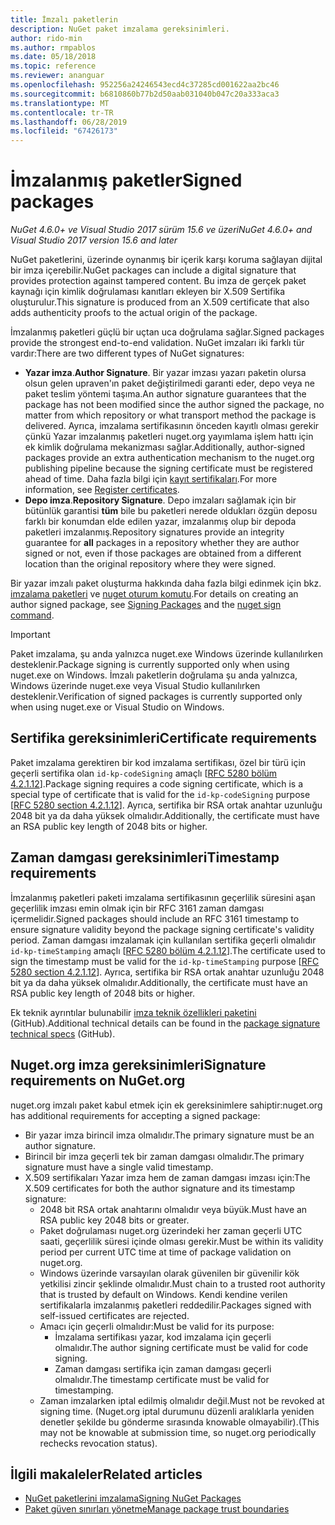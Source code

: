 ```yaml
---
title: İmzalı paketlerin
description: NuGet paket imzalama gereksinimleri.
author: rido-min
ms.author: rmpablos
ms.date: 05/18/2018
ms.topic: reference
ms.reviewer: ananguar
ms.openlocfilehash: 952256a24246543ecd4c37285cd001622aa2bc46
ms.sourcegitcommit: b6810860b77b2d50aab031040b047c20a333aca3
ms.translationtype: MT
ms.contentlocale: tr-TR
ms.lasthandoff: 06/28/2019
ms.locfileid: "67426173"
---
```

# <a name="signed-packages"></a><span data-ttu-id="20fb1-103">İmzalanmış paketler</span><span class="sxs-lookup"><span data-stu-id="20fb1-103">Signed packages</span></span>

<span data-ttu-id="20fb1-104">*NuGet 4.6.0+ ve Visual Studio 2017 sürüm 15.6 ve üzeri*</span><span class="sxs-lookup"><span data-stu-id="20fb1-104">*NuGet 4.6.0+ and Visual Studio 2017 version 15.6 and later*</span></span>

<span data-ttu-id="20fb1-105">NuGet paketlerini, üzerinde oynanmış bir içerik karşı koruma sağlayan dijital bir imza içerebilir.</span><span class="sxs-lookup"><span data-stu-id="20fb1-105">NuGet packages can include a digital signature that provides protection against tampered content.</span></span> <span data-ttu-id="20fb1-106">Bu imza de gerçek paket kaynağı için kimlik doğrulaması kanıtları ekleyen bir X.509 Sertifika oluşturulur.</span><span class="sxs-lookup"><span data-stu-id="20fb1-106">This signature is produced from an X.509 certificate that also adds authenticity proofs to the actual origin of the package.</span></span>

<span data-ttu-id="20fb1-107">İmzalanmış paketleri güçlü bir uçtan uca doğrulama sağlar.</span><span class="sxs-lookup"><span data-stu-id="20fb1-107">Signed packages provide the strongest end-to-end validation.</span></span> <span data-ttu-id="20fb1-108">NuGet imzaları iki farklı tür vardır:</span><span class="sxs-lookup"><span data-stu-id="20fb1-108">There are two different types of NuGet signatures:</span></span>
- <span data-ttu-id="20fb1-109">**Yazar imza**.</span><span class="sxs-lookup"><span data-stu-id="20fb1-109">**Author Signature**.</span></span> <span data-ttu-id="20fb1-110">Bir yazar imzası yazarı paketin olursa olsun gelen upraven'ın paket değiştirilmedi garanti eder, depo veya ne paket teslim yöntemi taşıma.</span><span class="sxs-lookup"><span data-stu-id="20fb1-110">An author signature guarantees that the package has not been modified since the author signed the package, no matter from which repository or what transport method the package is delivered.</span></span> <span data-ttu-id="20fb1-111">Ayrıca, imzalama sertifikasının önceden kayıtlı olması gerekir çünkü Yazar imzalanmış paketleri nuget.org yayımlama işlem hattı için ek kimlik doğrulama mekanizması sağlar.</span><span class="sxs-lookup"><span data-stu-id="20fb1-111">Additionally, author-signed packages provide an extra authentication mechanism to the nuget.org publishing pipeline because the signing certificate must be registered ahead of time.</span></span> <span data-ttu-id="20fb1-112">Daha fazla bilgi için [kayıt sertifikaları](#signature-requirements-on-nugetorg).</span><span class="sxs-lookup"><span data-stu-id="20fb1-112">For more information, see [Register certificates](#signature-requirements-on-nugetorg).</span></span>
- <span data-ttu-id="20fb1-113">**Depo imza**.</span><span class="sxs-lookup"><span data-stu-id="20fb1-113">**Repository Signature**.</span></span> <span data-ttu-id="20fb1-114">Depo imzaları sağlamak için bir bütünlük garantisi **tüm** bile bu paketleri nerede oldukları özgün deposu farklı bir konumdan elde edilen yazar, imzalanmış olup bir depoda paketleri imzalanmış.</span><span class="sxs-lookup"><span data-stu-id="20fb1-114">Repository signatures provide an integrity guarantee for **all** packages in a repository whether they are author signed or not, even if those packages are obtained from a different location than the original repository where they were signed.</span></span>   

<span data-ttu-id="20fb1-115">Bir yazar imzalı paket oluşturma hakkında daha fazla bilgi edinmek için bkz. [imzalama paketleri](../create-packages/Sign-a-package.md) ve [nuget oturum komutu](../tools/cli-ref-sign.md).</span><span class="sxs-lookup"><span data-stu-id="20fb1-115">For details on creating an author signed package, see [Signing Packages](../create-packages/Sign-a-package.md) and the [nuget sign command](../tools/cli-ref-sign.md).</span></span>

> [!Important]
> <span data-ttu-id="20fb1-116">Paket imzalama, şu anda yalnızca nuget.exe Windows üzerinde kullanılırken desteklenir.</span><span class="sxs-lookup"><span data-stu-id="20fb1-116">Package signing is currently supported only when using nuget.exe on Windows.</span></span> <span data-ttu-id="20fb1-117">İmzalı paketlerin doğrulama şu anda yalnızca, Windows üzerinde nuget.exe veya Visual Studio kullanılırken desteklenir.</span><span class="sxs-lookup"><span data-stu-id="20fb1-117">Verification of signed packages is currently supported only when using nuget.exe or Visual Studio on Windows.</span></span>

## <a name="certificate-requirements"></a><span data-ttu-id="20fb1-118">Sertifika gereksinimleri</span><span class="sxs-lookup"><span data-stu-id="20fb1-118">Certificate requirements</span></span>

<span data-ttu-id="20fb1-119">Paket imzalama gerektiren bir kod imzalama sertifikası, özel bir türü için geçerli sertifika olan `id-kp-codeSigning` amaçlı [[RFC 5280 bölüm 4.2.1.12](https://tools.ietf.org/html/rfc5280#section-4.2.1.12)].</span><span class="sxs-lookup"><span data-stu-id="20fb1-119">Package signing requires a code signing certificate, which is a special type of certificate that is valid for the `id-kp-codeSigning` purpose [[RFC 5280 section 4.2.1.12](https://tools.ietf.org/html/rfc5280#section-4.2.1.12)].</span></span> <span data-ttu-id="20fb1-120">Ayrıca, sertifika bir RSA ortak anahtar uzunluğu 2048 bit ya da daha yüksek olmalıdır.</span><span class="sxs-lookup"><span data-stu-id="20fb1-120">Additionally, the certificate must have an RSA public key length of 2048 bits or higher.</span></span>

## <a name="timestamp-requirements"></a><span data-ttu-id="20fb1-121">Zaman damgası gereksinimleri</span><span class="sxs-lookup"><span data-stu-id="20fb1-121">Timestamp requirements</span></span>

<span data-ttu-id="20fb1-122">İmzalanmış paketleri paketi imzalama sertifikasının geçerlilik süresini aşan geçerlilik imzası emin olmak için bir RFC 3161 zaman damgası içermelidir.</span><span class="sxs-lookup"><span data-stu-id="20fb1-122">Signed packages should include an RFC 3161 timestamp to ensure signature validity beyond the package signing certificate's validity period.</span></span> <span data-ttu-id="20fb1-123">Zaman damgası imzalamak için kullanılan sertifika geçerli olmalıdır `id-kp-timeStamping` amaçlı [[RFC 5280 bölüm 4.2.1.12](https://tools.ietf.org/html/rfc5280#section-4.2.1.12)].</span><span class="sxs-lookup"><span data-stu-id="20fb1-123">The certificate used to sign the timestamp must be valid for the `id-kp-timeStamping` purpose [[RFC 5280 section 4.2.1.12](https://tools.ietf.org/html/rfc5280#section-4.2.1.12)].</span></span> <span data-ttu-id="20fb1-124">Ayrıca, sertifika bir RSA ortak anahtar uzunluğu 2048 bit ya da daha yüksek olmalıdır.</span><span class="sxs-lookup"><span data-stu-id="20fb1-124">Additionally, the certificate must have an RSA public key length of 2048 bits or higher.</span></span>

<span data-ttu-id="20fb1-125">Ek teknik ayrıntılar bulunabilir [imza teknik özellikleri paketini](https://github.com/NuGet/Home/wiki/Package-Signatures-Technical-Details) (GitHub).</span><span class="sxs-lookup"><span data-stu-id="20fb1-125">Additional technical details can be found in the [package signature technical specs](https://github.com/NuGet/Home/wiki/Package-Signatures-Technical-Details) (GitHub).</span></span>

## <a name="signature-requirements-on-nugetorg"></a><span data-ttu-id="20fb1-126">Nuget.org imza gereksinimleri</span><span class="sxs-lookup"><span data-stu-id="20fb1-126">Signature requirements on NuGet.org</span></span>

<span data-ttu-id="20fb1-127">nuget.org imzalı paket kabul etmek için ek gereksinimlere sahiptir:</span><span class="sxs-lookup"><span data-stu-id="20fb1-127">nuget.org has additional requirements for accepting a signed package:</span></span>

- <span data-ttu-id="20fb1-128">Bir yazar imza birincil imza olmalıdır.</span><span class="sxs-lookup"><span data-stu-id="20fb1-128">The primary signature must be an author signature.</span></span>
- <span data-ttu-id="20fb1-129">Birincil bir imza geçerli tek bir zaman damgası olmalıdır.</span><span class="sxs-lookup"><span data-stu-id="20fb1-129">The primary signature must have a single valid timestamp.</span></span>
- <span data-ttu-id="20fb1-130">X.509 sertifikaları Yazar imza hem de zaman damgası imzası için:</span><span class="sxs-lookup"><span data-stu-id="20fb1-130">The X.509 certificates for both the author signature and its timestamp signature:</span></span>
  - <span data-ttu-id="20fb1-131">2048 bit RSA ortak anahtarını olmalıdır veya büyük.</span><span class="sxs-lookup"><span data-stu-id="20fb1-131">Must have an RSA public key 2048 bits or greater.</span></span>
  - <span data-ttu-id="20fb1-132">Paket doğrulaması nuget.org üzerindeki her zaman geçerli UTC saati, geçerlilik süresi içinde olması gerekir.</span><span class="sxs-lookup"><span data-stu-id="20fb1-132">Must be within its validity period per current UTC time at time of package validation on nuget.org.</span></span>
  - <span data-ttu-id="20fb1-133">Windows üzerinde varsayılan olarak güvenilen bir güvenilir kök yetkilisi zincir şeklinde olmalıdır.</span><span class="sxs-lookup"><span data-stu-id="20fb1-133">Must chain to a trusted root authority that is trusted by default on Windows.</span></span> <span data-ttu-id="20fb1-134">Kendi kendine verilen sertifikalarla imzalanmış paketleri reddedilir.</span><span class="sxs-lookup"><span data-stu-id="20fb1-134">Packages signed with self-issued certificates are rejected.</span></span>
  - <span data-ttu-id="20fb1-135">Amacı için geçerli olmalıdır:</span><span class="sxs-lookup"><span data-stu-id="20fb1-135">Must be valid for its purpose:</span></span> 
    - <span data-ttu-id="20fb1-136">İmzalama sertifikası yazar, kod imzalama için geçerli olmalıdır.</span><span class="sxs-lookup"><span data-stu-id="20fb1-136">The author signing certificate must be valid for code signing.</span></span>
    - <span data-ttu-id="20fb1-137">Zaman damgası sertifika için zaman damgası geçerli olmalıdır.</span><span class="sxs-lookup"><span data-stu-id="20fb1-137">The timestamp certificate must be valid for timestamping.</span></span>
  - <span data-ttu-id="20fb1-138">Zaman imzalarken iptal edilmiş olmalıdır değil.</span><span class="sxs-lookup"><span data-stu-id="20fb1-138">Must not be revoked at signing time.</span></span> <span data-ttu-id="20fb1-139">(Nuget.org iptal durumunu düzenli aralıklarla yeniden denetler şekilde bu gönderme sırasında knowable olmayabilir).</span><span class="sxs-lookup"><span data-stu-id="20fb1-139">(This may not be knowable at submission time, so nuget.org periodically rechecks revocation status).</span></span>
  
  
## <a name="related-articles"></a><span data-ttu-id="20fb1-140">İlgili makaleler</span><span class="sxs-lookup"><span data-stu-id="20fb1-140">Related articles</span></span>

- [<span data-ttu-id="20fb1-141">NuGet paketlerini imzalama</span><span class="sxs-lookup"><span data-stu-id="20fb1-141">Signing NuGet Packages</span></span>](../create-packages/Sign-a-Package.md)
- [<span data-ttu-id="20fb1-142">Paket güven sınırları yönetme</span><span class="sxs-lookup"><span data-stu-id="20fb1-142">Manage package trust boundaries</span></span>](../consume-packages/installing-signed-packages.md)
